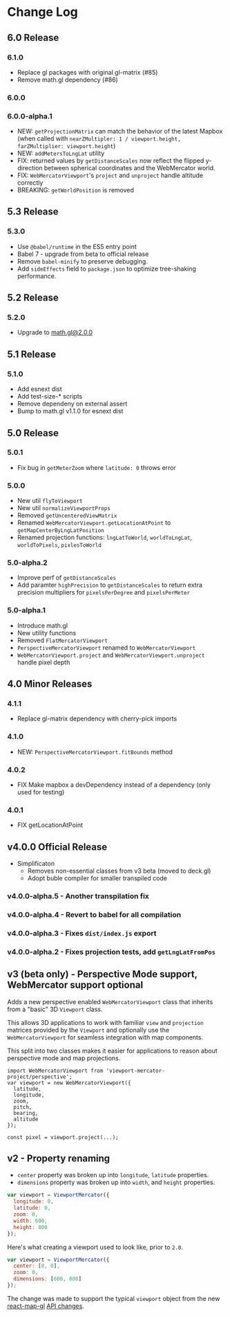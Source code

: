 # Change Log

## 6.0 Release

### 6.1.0

- Replace gl packages with original gl-matrix (#85)
- Remove math.gl dependency (#86)

### 6.0.0

### 6.0.0-alpha.1

- NEW: `getProjectionMatrix` can match the behavior of the latest Mapbox (when called with `nearZMultipler: 1 / viewport.height, farZMultiplier: viewport.height`)
- NEW: `addMetersToLngLat` utility
- FIX: returned values by `getDistanceScales` now reflect the flipped y-direction between spherical coordinates and the WebMercator world.
- FIX: `WebMercatorViewport`'s `project` and `unproject` handle altitude correctly
- BREAKING: `getWorldPosition` is removed

## 5.3 Release

### 5.3.0

- Use `@babel/runtime` in the ES5 entry point
- Babel 7 - upgrade from beta to official release
- Remove `babel-minify` to preserve debugging.
- Add `sideEffects` field to `package.json` to optimize tree-shaking performance.


## 5.2 Release

### 5.2.0
- Upgrade to math.gl@2.0.0

## 5.1 Release

### 5.1.0
- Add esnext dist
- Add test-size-* scripts
- Remove dependeny on external assert
- Bump to math.gl v1.1.0 for esnext dist


## 5.0 Release

### 5.0.1
- Fix bug in `getMeterZoom` where `latitude: 0` throws error

### 5.0.0
- New util `flyToViewport`
- New util `normalizeViewportProps`
- Removed `getUncenteredViewMatrix`
- Renamed `WebMercatorViewport.getLocationAtPoint` to `getMapCenterByLngLatPosition`
- Renamed projection functions: `lngLatToWorld`, `worldToLngLat`, `worldToPixels`, `pixlesToWorld`

### 5.0-alpha.2
- Improve perf of `getDistanceScales`
- Add paramter `highPrecision` to `getDistanceScales` to return extra precision multipliers for `pixelsPerDegree` and `pixelsPerMeter`

### 5.0-alpha.1
- Introduce math.gl
- New utility functions
- Removed `FlatMercatorViewport`
- `PerspectiveMercatorViewport` renamed to `WebMercatorViewport`
- `WebMercatorViewport.project` and `WebMercatorViewport.unproject` handle pixel depth

## 4.0 Minor Releases

### 4.1.1
- Replace gl-matrix dependency with cherry-pick imports

### 4.1.0
- NEW: `PerspectiveMercatorViewport.fitBounds` method

### 4.0.2
- FIX Make mapbox a devDependency instead of a dependency (only used for testing)

### 4.0.1
- FIX getLocationAtPoint

## v4.0.0 Official Release
- Simplificaton
  - Removes non-essential classes from v3 beta (moved to deck.gl)
  - Adopt buble compiler for smaller transpiled code

### v4.0.0-alpha.5 - Another transpilation fix
### v4.0.0-alpha.4 - Revert to babel for all compilation
### v4.0.0-alpha.3 - Fixes `dist/index.js` export
### v4.0.0-alpha.2 - Fixes projection tests, add `getLngLatFromPos`

## v3 (beta only) - Perspective Mode support, WebMercator support optional

Adds a new perspective enabled `WebMercatorViewport` class that inherits
from a "basic" 3D `Viewport` class.

This allows 3D applications to work with familiar `view` and `projection`
matrices provided by the `Viewport` and optionally use the `WebMercatorViewport`
for seamless integration with map components.

This split into two classes makes it easier for applications to reason
about perspective mode and map projections.

```
import WebMercatorViewport from 'viewport-mercator-project/perspective';
var viewport = new WebMercatorViewport({
  latitude,
  longitude,
  zoom,
  pitch,
  bearing,
  altitude
});

const pixel = viewport.project(...);
```

## v2 - Property renaming

* `center` property was broken up into `longitude`, `latitude` properties.
* `dimensions` property was broken up into `width`, and `height` properties.

```js
var viewport = ViewportMercator({
  longitude: 0,
  latitude: 0,
  zoom: 0,
  width: 600,
  height: 800
});
```

Here's what creating a viewport used to look like, prior to `2.0`.

```js
var viewport = ViewportMercator({
  center: [0, 0],
  zoom: 0,
  dimensions: [600, 800]
});
```

The change was made to support the typical `viewport` object from the new
[react-map-gl](github.com/uber/react-map-gl)
[API changes](https://gist.github.com/vicapow/00017553e92f613d5361).

